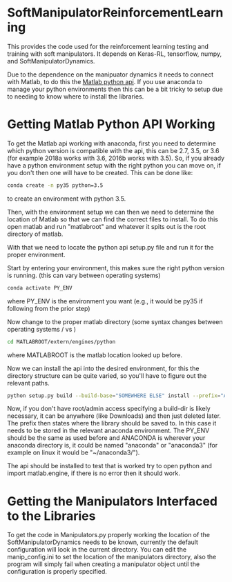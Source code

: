 # SoftManipulatorReinforcementLearning

This provides the code used for the reinforcement learning testing and training with soft manipulators. It depends on Keras-RL, tensorflow, numpy, and SoftManipulatorDynamics. 

Due to the dependence on the manipuator dynamics it needs to connect with Matlab, to do this the [Matlab python api](https://www.mathworks.com/help/matlab/matlab-engine-for-python.html). If you use anaconda to manage your python environments then this can be a bit tricky to setup due to needing to know where to install the libraries.

# Getting Matlab Python API Working

To get the Matlab api working with anaconda, first you need to determine which python version is compatible with the api, this can be 2.7, 3.5, or 3.6 (for example 2018a works with 3.6, 2016b works with 3.5). So, if you already have a python environment setup with the right python you can move on, if you don't then one will have to be created. This can be done like:
```bash
conda create -n py35 python=3.5
```
to create an environment with python 3.5.

Then, with the environment setup we can then we need to determine the location of Matlab so that we can find the correct files to install. To do this open matlab and run "matlabroot" and whatever it spits out is the root directory of matlab. 

With that we need to locate the python api setup.py file and run it for the proper environment.

Start by entering your environment, this makes sure the right python version is running. (this can vary between operating systems)
```bash
conda activate PY_ENV
```
where PY_ENV is the environment you want (e.g., it would be py35 if following from the prior step)

Now change to the proper matlab directory (some syntax changes between operating systems / vs \)
```bash
cd MATLABROOT/extern/engines/python
```
where MATLABROOT is the matlab location looked up before.

Now we can install the api into the desired environment, for this the directory structure can be quite varied, so you'll have to figure out the relevant paths.
```bash
python setup.py build --build-base="SOMEWHERE ELSE" install --prefix="ANACONDA/envs/PY_ENV"
```
Now, if you don't have root/admin access specifying a build-dir is likely necessary, it can be anywhere (like Downloads) and then just deleted later. The prefix then states where the library should be saved to. In this case it needs to be stored in the relevant anaconda environment. The PY_ENV should be the same as used before and ANACONDA is wherever your anaconda directory is, it could be named "anaconda" or "anaconda3" (for example on linux it would be "~/anaconda3/").

The api should be installed to test that is worked try to open python and import matlab.engine, if there is no error then it should work.

# Getting the Manipulators Interfaced to the Libraries
To get the code in Manipulators.py properly working the location of the SoftManipulatorDynamics needs to be known, currently the default configuration will look in the current directory. You can edit the manip_config.ini to set the location of the manipulators directory, also the program will simply fail when creating a manipulator object until the configuration is properly specified.

